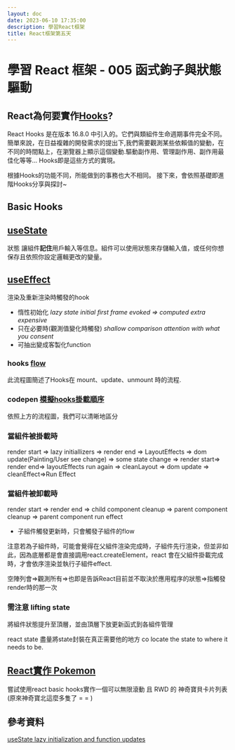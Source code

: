 ```yaml
---
layout: doc
date: 2023-06-10 17:35:00
description: 學習React框架
title: React框架第五天
---
```


# 學習 React 框架 - 005 函式鉤子與狀態驅動

## React為何要實作[Hooks](https://react.dev/reference/react)?

React Hooks 是在版本 16.8.0 中引入的。它們與類組件生命週期事件完全不同。
簡單來說，在日益複雜的開發需求的提出下,我們需要觀測某些依賴值的變動，在不同的時間點上，在瀏覽器上顯示這個變動.驅動副作用、管理副作用、副作用最佳化等等...
Hooks即是這些方式的實現。

根據Hooks的功能不同，所能做到的事務也大不相同。
接下來，會依照基礎即進階Hooks分享與探討~

## Basic Hooks

## [useState](https://react.dev/reference/react/useState)

狀態 讓組件**記住**用戶輸入等信息。組件可以使用狀態來存儲輸入值，或任何你想保存且依照你設定邏輯更改的變量。


## [useEffect](https://react.dev/reference/react/useEffect)

渲染及重新渲染時觸發的hook

- 惰性初始化 *lazy state initial first frame evoked => computed extra expensive*
- 只在必要時(觀測值變化時觸發) *shallow comparison attention with what you consent*
- 可抽出變成客製化function

### hooks [flow](https://github.com/donavon/hook-flow/blob/master/hook-flow.pdf)

此流程圖簡述了Hooks在 mount、update、unmount 時的流程.

### codepen [模擬hooks掛載順序](https://codepen.io/eepson123tw/pen/poxmxeQ?editors=1111)

依照上方的流程圖，我們可以清晰地區分

### 當組件被掛載時

render start ⇒ lazy initiallizers ⇒ render end ⇒ LayoutEffects ⇒  dom update(Painting/User  see change) ⇒ some state change ⇒ render start⇒ render end⇒ layoutEffects run again ⇒ cleanLayout ⇒ dom update ⇒  cleanEffect⇒Run Effect

### 當組件被卸載時

render start ⇒ render end ⇒ child component cleanup ⇒ parent component cleanup ⇒ parent component  run effect

- 子組件觸發更新時，只會觸發子組件的flow

注意若為子組件時，可能會覺得在父組件渲染完成時，子組件先行渲染，但並非如此，因為底層都是會直接調用react.createElement，react 會在父組件掛載完成時，才會依序渲染並執行子組件effect.

空陣列會⇒觀測所有⇒也即是告訴React目前並不取決於應用程序的狀態⇒指觸發render時的那一次

### 需注意 lifting state

將組件狀態提升至頂層，並由頂層下放更新函式到各組件管理

react state 盡量將state封裝在真正需要他的地方 co locate the state to where it needs to be.


## [React實作 Pokemon](https://pokemon.zeabur.app/)

嘗試使用react basic hooks實作一個可以無限滾動 且 RWD 的 神奇寶貝卡片列表(原來神奇寶北這麼多隻了 = = ) 


## 參考資料

[useState lazy initialization and function updates](https://kentcdodds.com/blog/use-state-lazy-initialization-and-function-updates)


<GitTalk/>
